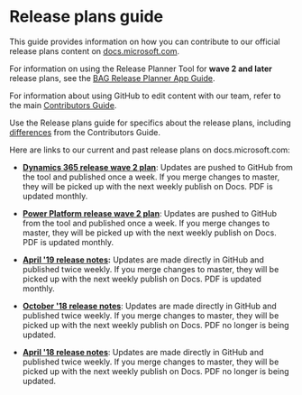 # Release plans guide

This guide provides information on how you can contribute to our official release plans content on [docs.microsoft.com](https://docs.microsoft.com/en-us/business-applications-release-notes/).

For information on using the Release Planner Tool for **wave 2 and later** release plans, see the [BAG Release Planner App Guide](https://microsoft.sharepoint.com/:w:/t/ProjectBahnhof/EYBGZgE9Js5CioBE2LAIjSwBCgn_hvM9QtZ7gPimS85vkQ?rtime=wfKEAl4m10g).

For information about using GitHub to edit content with our team, refer to the main [Contributors Guide](contributors-guide.md). 

Use the Release plans guide for specifics about the release plans, including [differences](rn-dos-donts.md) from the Contributors Guide. 

Here are links to our current and past release plans on docs.microsoft.com:

- **[Dynamics 365 release wave 2 plan](https://docs.microsoft.com/en-us/dynamics365-release-plan/2019wave2/)**: Updates are pushed to GitHub from the tool and published once a week. If you merge changes to master, they will be picked up with the next weekly publish on Docs. PDF is updated monthly.

- **[Power Platform release wave 2 plan](https://docs.microsoft.com/en-us/power-platform-release-plan/2019wave2/)**: Updates are pushed to GitHub from the tool and published once a week. If you merge changes to master, they will be picked up with the next weekly publish on Docs. PDF is updated monthly.

- **[April '19 release notes](https://docs.microsoft.com/en-us/business-applications-release-notes/April19/index):** Updates are made directly in GitHub and published twice weekly. If you merge changes to master, they will be picked up with the next weekly publish on Docs. PDF is updated monthly.

- **[October '18 release notes](https://docs.microsoft.com/en-us/business-applications-release-notes/October18/index)**: Updates are made directly in GitHub and published twice weekly. If you merge changes to master, they will be picked up with the next weekly publish on Docs. PDF no longer is being updated.

- **[April '18 release notes](https://docs.microsoft.com/en-us/business-applications-release-notes/April18/index)**: Updates are made directly in GitHub and published twice weekly. If you merge changes to master, they will be picked up with the next weekly publish on Docs. PDF no longer is being updated.


